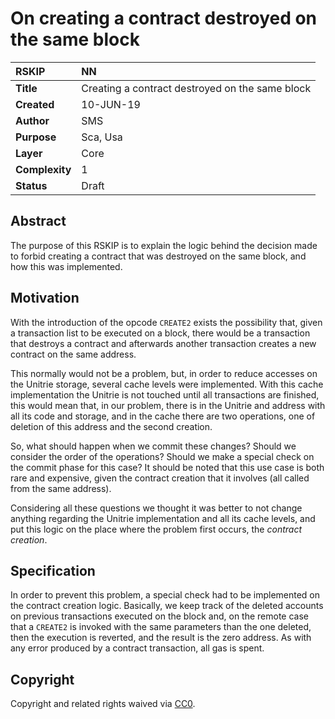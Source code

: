 # On creating a contract destroyed on the same block

|RSKIP          |NN           |
| :------------ |:-------------|
|**Title**      |Creating a contract destroyed on the same block |
|**Created**    |10-JUN-19 |
|**Author**     | SMS |
|**Purpose**    |Sca, Usa |
|**Layer**      |Core |
|**Complexity** |1 |
|**Status**     |Draft |

## Abstract

The purpose of this RSKIP is to explain the logic behind the decision made to forbid creating a contract that was destroyed on the same block, and how this was implemented.

## Motivation

With the introduction of the opcode `CREATE2` exists the possibility that, given a transaction list to be executed on a block, there would be a transaction that destroys a contract and afterwards another transaction creates a new contract on the same address. 

This normally would not be a problem, but, in order to reduce accesses on the Unitrie storage, several cache levels were implemented. With this cache implementation the Unitrie is not touched until all transactions are finished, this would mean that, in our problem, there is in the Unitrie and address with all its code and storage, and in the cache there are two operations, one of deletion of this address and the second creation. 

So, what should happen when we commit these changes? Should we consider the order of the operations? Should we make a special check on the commit phase for this case? It should be noted that this use case is both rare and expensive, given the contract creation that it involves (all called from the same address). 

Considering all these questions we thought it was better to not change anything regarding the Unitrie implementation and all its cache levels, and put this logic on the place where the problem first occurs, the *contract creation*.

## Specification	

In order to prevent this problem, a special check had to be implemented on the contract creation logic. Basically, we keep track of the deleted accounts on previous transactions executed on the block and, on the remote case that a `CREATE2` is invoked with the same parameters than the one deleted, then the execution is reverted, and the result is the zero address. As with any error produced by a contract transaction, all gas is spent. 



## Copyright

Copyright and related rights waived via [CC0](https://creativecommons.org/publicdomain/zero/1.0/).
